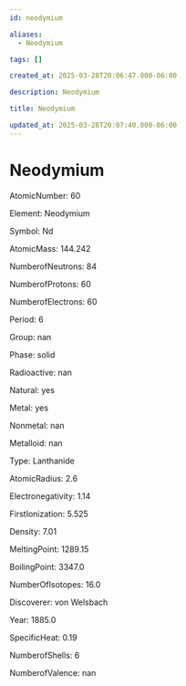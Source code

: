 ```yaml
---
id: neodymium

aliases:
  - Neodymium

tags: []

created_at: 2025-03-28T20:06:47.000-06:00

description: Neodymium

title: Neodymium

updated_at: 2025-03-28T20:07:40.000-06:00
---
```


# Neodymium

AtomicNumber: 60

Element: Neodymium

Symbol: Nd

AtomicMass: 144.242

NumberofNeutrons: 84

NumberofProtons: 60

NumberofElectrons: 60

Period: 6

Group: nan

Phase: solid

Radioactive: nan

Natural: yes

Metal: yes

Nonmetal: nan

Metalloid: nan

Type: Lanthanide

AtomicRadius: 2.6

Electronegativity: 1.14

FirstIonization: 5.525

Density: 7.01

MeltingPoint: 1289.15

BoilingPoint: 3347.0

NumberOfIsotopes: 16.0

Discoverer: von Welsbach

Year: 1885.0

SpecificHeat: 0.19

NumberofShells: 6

NumberofValence: nan
